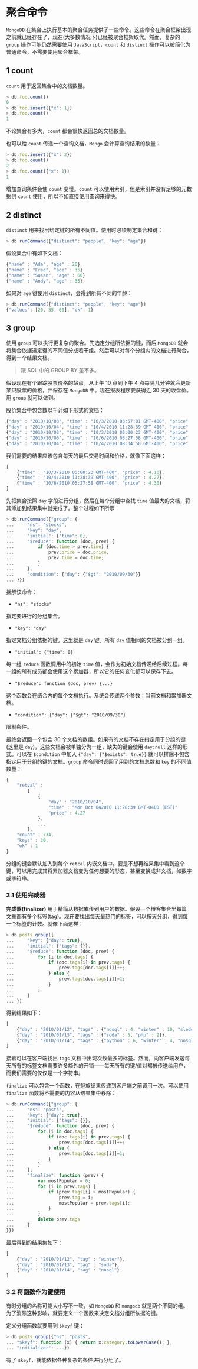 # 聚合命令

`MongoDB` 在集合上执行基本的聚合任务提供了一些命令。这些命令在聚合框架出现之前就已经存在了，现在(大多数情况下)已经被聚合框架取代。然而，复杂的 `group` 操作可能仍然需要使用 `JavaScript`，`count` 和 `distinct` 操作可以被简化为普通命令，不需要使用聚合框架。

## 1 count

`count` 用于返回集合中的文档数量。

```js
> db.foo.count()
0
> db.foo.insert({"x": 1})
> db.foo.count()
1
```

不论集合有多大，`count` 都会很快返回总的文档数量。

也可以给 `count` 传递一个查询文档，`Mongo` 会计算查询结果的数量：

```js
> db.foo.insert({"x": 2})
> db.foo.count()
2
> db.foo.count({"x": 1})
1
```

增加查询条件会使 `count` 变慢。`count` 可以使用索引，但是索引并没有足够的元数据供 `count` 使用，所以不如直接使用查询来得快。

## 2 distinct

`distinct` 用来找出给定键的所有不同值。使用时必须制定集合和键：

```js
> db.runCommand({"distinct": "people", "key": "age"})
```

假设集合中有如下文档：

```js
{"name" : "Ada", "age" : 20}
{"name" : "Fred", "age" : 35}
{"name" : "Susan", "age" : 60}
{"name" : "Andy", "age" : 35}
```

如果对 `age` 键使用 `distinct`，会得到所有不同的年龄：

```js
> db.runCommand({"distinct": "people", "key": "age"})
{"values": [20, 35, 60], "ok": 1}
```

## 3 group

使用 `group` 可以执行更复杂的聚合。先选定分组所依据的键，而后 `MongoDB` 就会将集合依据选定键的不同值分成若干组。然后可以对每个分组内的文档进行聚合，得到一个结果文档。

> 跟 SQL 中的 GROUP BY 差不多。

假设现在有个跟踪股票价格的站点。从上午 10 点到下午 4 点每隔几分钟就会更新某只股票的价格，并保存在 `MongoDB` 中。现在报表程序要获得近 30 天的收盘价。用 `group` 就可以做到。

股价集合中包含数以千计如下形式的文档：

```js
{"day" : "2010/10/03", "time" : "10/3/2010 03:57:01 GMT-400", "price" : 4.23}
{"day" : "2010/10/04", "time" : "10/4/2010 11:28:39 GMT-400", "price" : 4.27}
{"day" : "2010/10/03", "time" : "10/3/2010 05:00:23 GMT-400", "price" : 4.10}
{"day" : "2010/10/06", "time" : "10/6/2010 05:27:58 GMT-400", "price" : 4.30}
{"day" : "2010/10/04", "time" : "10/4/2010 08:34:50 GMT-400", "price" : 4.01}
```

我们需要的结果应该包含每天的最后交易时间和价格，就像下面这样：

```js
[
    {"time" : "10/3/2010 05:00:23 GMT-400", "price" : 4.10},
    {"time" : "10/4/2010 11:28:39 GMT-400", "price" : 4.27},
    {"time" : "10/6/2010 05:27:58 GMT-400", "price" : 4.30}
]
```

先把集合按照 `day` 字段进行分组，然后在每个分组中查找 `time` 值最大的文档，将其添加到结果集中就完成了。整个过程如下所示：

```js
> db.runCommand({"group": {
...     "ns": "stocks",
...     "key": "day",
...     "initial": {"time": 0},
...     "$reduce": function (doc, prev) {
...         if (doc.time > prev.time) {
...             prev.price = doc.price;
...             prev.time = doc.time;
...         }
...     },
...     "condition": {"day": {"$gt": "2010/09/30"}}
... }})
```

拆解该命令：

+ `"ns": "stocks"`

指定要进行的分组集合。

+ `"key": "day"`

指定文档分组依据的键。这里就是 `day` 键。所有 `day` 值相同的文档被分到一组。

+ `"initial": {"time": 0}`

每一组 `reduce` 函数调用中的初始 `time` 值，会作为初始文档传递给后续过程。每一组的所有成员都会使用这个累加器，所以它的任何变化都可以保存下去。

+ `"$reduce": function (doc, prev) {...}`

这个函数会在结合内的每个文档执行。系统会传递两个参数：当前文档和累加器文档。

+ `"condition": {"day": {"$gt": "2010/09/30"}`

限制条件。

最终会返回一个包含 30 个文档的数组。如果有的文档不存在指定用于分组的键(这里是 `day`)，这些文档会被单独分为一组，缺失的键会使用 `day:null` 这样的形式。可以在 `$condition` 中加入 `{"day": {"$exists": true}}` 就可以排除不包含指定用于分组的键的文档。`group` 命令同时返回了用到的文档总数和 `key` 的不同值数量：

```js
{
    "retval" :
        [
            {
                "day" : "2010/10/04",
                "time" : "Mon Oct 042010 11:28:39 GMT-0400 (EST)"
                "price" : 4.27
            },
            ...
        ],
    "count" : 734,
    "keys" : 30,
    "ok" : 1
}
```

分组的键会默认加入到每个 `retcal` 内嵌文档中。要是不想再结果集中看到这个键，可以用完成其将累加器文档变为任何想要的形态，甚至变换成非文档，如数字或字符串。

### 3.1 使用完成器

**完成器(finalizer)** 用于精简从数据库传到用户的数据。假设一个博客集合里每篇文章都有多个标签(tag)。现在要找出每天最热门的标签，可以按天分组，得到每一个标签的计数。就像下面这样：

```js
> db.posts.group({
...     "key": {"day": true},
...     "initial": {"tags": {}},
...     "$reduce": function (doc, prev) {
...         for (i in doc.tags) {
...             if (doc.tags[i] in prev.tags) {
...                 prev.tags[doc.tags[i]]++;
...             } else {
...                 prev.tags[doc.tags[i]]=1;
...             }
...         }
...     }
... })
```

得到结果如下：

```js
[
    {"day" : "2010/01/12", "tags" : {"nosql" : 4, "winter" : 10, "sledding" : 2}},
    {"day" : "2010/01/13", "tags" : {"soda" : 5, "php" : 2}},
    {"day" : "2010/01/14", "tags" : {"python" : 6, "winter" : 4, "nosql": 15}}
]
```

接着可以在客户端找出 `tags` 文档中出现次数最多的标签。然而，向客户端发送每天所有的标签文档需要许多额外的开销——每天所有的键/值对都被传送给用户，而我们需要的仅仅是一个字符串。

`finalize` 可以包含一个函数，在魅族结果传递到客户端之前调用一次。可以使用 `finalize` 函数将不需要的内容从结果集中移除：

```js
> db.runCommand({"group": {
...     "ns": "posts",
...     "key": {"day": true},
...     "initial": {"tags": {}},
...     "$reduce": function (doc, prev) {
...         for (i in doc.tags) {
...             if (doc.tags[i] in prev.tags) {
...                 prev.tags[doc.tags[i]]++;
...             } else {
...                 prev.tags[doc.tags[i]]=1;
...             }
...         }
...     },
...     "finalize": function (prev) {
...         var mostPopular = 0;
...         for (i in prev.tags) {
...             if (prev.tags[i] > mostPopular) {
...                 prev.tag = i;
...                 mostPopular = prev.tags[i];
...             }
...         }
...         delete prev.tags
...     }
}})
```

最后得到的结果集如下：

```js
[
    {"day" : "2010/01/12", "tag" : "winter"},
    {"day" : "2010/01/13", "tag" : "soda"},
    {"day" : "2010/01/14", "tag" : "nosql"}
]
```

### 3.2 将函数作为键使用

有时分组的名称可能大小写不一致，如 `MongoDB` 和 `mongodb` 就是两个不同的组。为了消除这种影响，就要定义一个函数来决定文档分组所依据的键。

定义分组函数就要用到 `$keyf` 键：

```js
> db.posts.group({"ns": "posts",
... "$keyf": function (x) { return x.category.toLowerCase(); },
... "initializer": ...})
```

有了 `$keyf`，就能依据各种复杂的条件进行分组了。